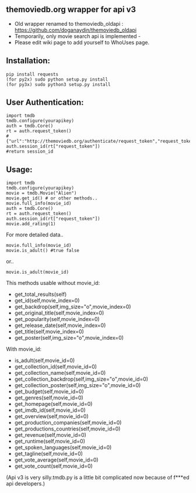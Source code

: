 themoviedb.org wrapper for api v3
---

- Old wrapper renamed to themoviedb_oldapi : https://github.com/doganaydin/themoviedb_oldapi
- Temporarily, only movie search api is implemented -
- Please edit wiki page to add yourself to WhoUses page.

Installation:
---

    pip install requests
    (for py2x) sudo python setup.py install
    (for py3x) sudo python3 setup.py install

User Authentication:
---

    import tmdb
    tmdb.configure(yourapikey)
    auth = tmdb.Core()
    rt = auth.request_token()
    #{"url":"http://themoviedb.org/authenticate/request_token","request_token":"requested_token"}
    auth.session_id(rt["request_token"])
    #return session_id


Usage:
---

    import tmdb
    tmdb.configure(yourapikey)
    movie = tmdb.Movie("Alien")
    movie.get_id() # or other methods..
    movie.full_info(movie_id)
    auth = tmdb.Core()
    rt = auth.request_token()
    auth.session_id(rt["request_token"])
    movie.add_rating(1)

For more detailed data..

    movie.full_info(movie_id)
    movie.is_adult() #true false

or..

    movie.is_adult(movie_id)

This methods usable without movie_id:

+ get_total_results(self)
+ get_id(self,movie_index=0)
+ get_backdrop(self,img_size="o",movie_index=0)
+ get_original_title(self,movie_index=0)
+ get_popularity(self,movie_index=0)
+ get_release_date(self,movie_index=0)
+ get_title(self,movie_index=0)
+ get_poster(self,img_size="o",movie_index=0)

With movie_id:

+ is_adult(self,movie_id=0)
+ get_collection_id(self,movie_id=0)
+ get_collection_name(self,movie_id=0)
+ get_collection_backdrop(self,img_size="o",movie_id=0)
+ get_collection_poster(self,img_size="o",movie_id=0)
+ get_budget(self,movie_id=0)
+ get_genres(self,movie_id=0)
+ get_homepage(self,movie_id=0)
+ get_imdb_id(self,movie_id=0)
+ get_overview(self,movie_id=0)
+ get_production_companies(self,movie_id=0)
+ get_productions_countries(self,movie_id=0)
+ get_revenue(self,movie_id=0)
+ get_runtime(self,movie_id=0)
+ get_spoken_languages(self,movie_id=0)
+ get_tagline(self,movie_id=0)
+ get_vote_average(self,movie_id=0)
+ get_vote_count(self,movie_id=0)



(Api v3 is very silly.tmdb.py is a little bit complicated now because of f***ed api developers.)